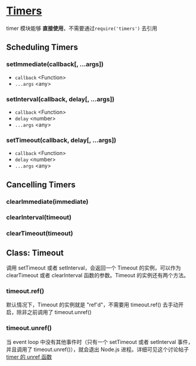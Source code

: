 # [Timers](https://nodejs.org/dist/latest-v8.x/docs/api/timers.html)

timer 模块能够 **直接使用**，不需要通过`require('timers')` 去引用

## Scheduling Timers

### setImmediate(callback[, ...args])

- `callback` \<Function>
- `...args` \<any> 

### setInterval(callback, delay[, ...args])

- `callback` \<Function>
- `delay` \<number>
- `...args` \<any>

### setTimeout(callback, delay[, ...args])

- `callback` \<Function>
- `delay` \<number>
- `...args` \<any>

## Cancelling Timers

### clearImmediate(immediate)

### clearInterval(timeout)

### clearTimeout(timeout)

## Class: Timeout

调用 setTimeout 或者 setInterval，会返回一个 Timeout 的实例，可以作为 clearTimeout 或者 clearInterval 函数的参数。Timeout 的实例还有两个方法。

### timeout.ref()

默认情况下，Timeout 的实例就是 "ref'd"，不需要用 timeout.ref() 去手动开启，除非之前调用了 timeout.unref() 

### timeout.unref()

当 event loop 中没有其他事件时（只有一个 setTimeout 或者 setInterval 事件，并且调用了 timeout.unref()），就会退出 Node.js 进程。详细可见这个讨论帖子 [timer 的 unref 函数](https://cnodejs.org/topic/570924d294b38dcb3c09a7a0)

